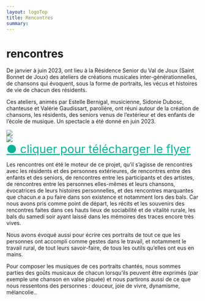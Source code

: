 ```yaml
---
layout: logoTop
title: Rencontres
summary: 
---
```



<h1>rencontres</h1>
 
<p class="intro-text">De janvier à juin 2023, ont lieu à la Résidence Senior du Val de Joux (Saint Bonnet de Joux) des ateliers de créations musicales inter-générationnelles, de chansons qui évoquent, sous la forme de portraits, les vécus et histoires de vie de chacun des résidents.</p>
<p class="intro-text">Ces ateliers, animés par  Estelle Bernigal, musicienne, Sidonie Dubosc, chanteuse et Valérie Gaudissart, parolière, ont réuni autour de la création de chansons, les résidents, des seniors venus de l’extérieur et des enfants de l’école de musique. Un spectacle a été donné en juin 2023.</p>
 <div class="flex-container">
        <div class="column">
            <img src="https://res.cloudinary.com/dnxcesebo/image/upload/q_auto,f_auto/v1673870704/rencontres-flyer01_mhxoyi.jpg">
        </div>
        <div class="column">
            <img src="https://res.cloudinary.com/dnxcesebo/image/upload/q_auto,f_auto/v1673870704/rencontres-flyer02_sly0h8.jpg">
        </div>      
</div>
<a style="color:hsl(171,93.5%,36.5%); font-size:30px" href="FLYER-nos-vies-en-chantees.pdf"  target="_blank">●&nbsp;cliquer pour télécharger le flyer </a>
    
<p class="intro-text">Les rencontres ont été le moteur de ce projet, qu’il s’agisse de rencontres avec les résidents et des personnes extérieures, de rencontres entre des enfants et des seniors, de rencontres entre les participants et des artistes, de rencontres entre les personnes elles-mêmes et leurs chansons, évocatrices de leurs histoires personnelles, et des rencontres marquantes que chacun.e a pu faire dans son existence et notamment lors des bals.
Car nous avons pris comme point de départ, les récits et les souvenirs des rencontres faites dans ces hauts lieux de sociabilité et de vitalité rurale, les bals du samedi soir ayant laissé dans les mémoires  des traces encore très vives.</p>
 
<p class="intro-text">Nous avons évoqué aussi pour écrire ces portraits de tout ce que les personnes ont accompli comme gestes dans le travail, et notamment le travail rural, de tout leurs savoir-faire, de tous les outils qu’elles ont eus en mains.</p>
 
<p class="intro-text">Pour composer les musiques de ces portraits chantés, nous sommes parties des goûts musicaux de chacun lorsqu’ils peuvent être exprimés (par exemple une chanson en valse piquée) et nous partirons aussi de ce que nous ressentons des personnes : douceur, joie de vivre, dynamisme, mélancolie..</p>